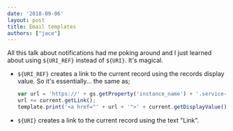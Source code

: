 ```yaml
---
date: '2018-09-06'
layout: post
title: Email templates
authors: ["jace"]
---
```


All this talk about notifications had me poking around and I just
learned about using `${URI_REF}` instead of `${URI}`. It's magical.

-   `${URI_REF}` creates a link to the current record using the records
    display value. So it's essentially... the same as;

    ```js
    var url = 'https://' + gs.getProperty('instance_name') + '.service-now.com/';
    url += current.getLink();
    template.print('<a href="' + url + '">' + current.getDisplayValue() + '</a>');
    ```

-   `${URI}` creates a link to the current record using the text "Link".
